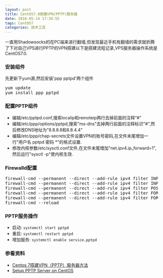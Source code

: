 ```yaml
---
layout: post
title: CentOS7.0搭建VPN(PPTP)服务器
date: 2016-05-14 17:34:55
tags: CentOS7
categories: 技术工具
---
```

一直用Shadowsocks的在PC端来进行翻墙,但发现最近手机有翻墙的需求就折腾了下对自己VPS进行PPTP的VPN搭建以下是搭建流程记录,VPS服务器操作系统是CentOS7.0.
<!--more -->
### 安装组件
先更新下yum源,然后安装'ppp pptpd'两个组件

<pre>
yum update
yum install ppp pptpd
</pre>

### 配置PPTP组件
- 编辑/etc/pptpd.conf,搜索localip和remoteip两行去掉前面的注释“#”
- 编辑/etc/ppp/options/pptpd,搜索"ms-dns"去掉两行前面的注释标识"#",然后修改DNS地址为"8.8.8.8和8.8.4.4"
- 编辑/etc/ppp/chap-secrets文件设置VPN的账号密码,在文件末尾增加一行"用户名 pptpd 密码 *"的格式设置.
- 修改内核参数/etc/sysctl.conf文件,在文件末尾增加"net.ipv4.ip_forward=1",然后运行"sysctl  -p"使内核生效.

### Firewalld配置
<pre class="brush: bash;">
firewall-cmd --permanent --direct --add-rule ipv4 filter INPUT 0 -i eth0 -p tcp --dport 1723 -j ACCEPT 
firewall-cmd --permanent --direct --add-rule ipv4 filter INPUT 0 -p gre -j ACCEPT 
firewall-cmd --permanent --direct --add-rule ipv4 filter POSTROUTING 0 -t nat -o eth0 -j MASQUERADE 
firewall-cmd --permanent --direct --add-rule ipv4 filter FORWARD 0 -i ppp+ -o eth0 -j ACCEPT 
firewall-cmd --permanent --direct --add-rule ipv4 filter FORWARD 0 -i eth0 -o ppp+ -j ACCEPT
firewall-cmd --reload
</pre>

### PPTP服务操作
- 启动: `systemctl start pptpd`
- 重启: `systemctl restart pptpd`
- 增加服务: `systemctl enable service.pptpd`


### 参看资料
- [Centos 7搭建VPN（PPTP）服务器方法](http://www.wanghailin.cn/centos-7-vpn/)
- [Setup PPTP Server on CentOS](http://www.lightning-ashe.com/develop/setup-pptp-server-on-centos/)


